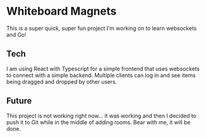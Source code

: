 # Whiteboard Magnets
This is a super quick, super fun project I'm working on to learn websockets and Go!

## Tech
I am using React with Typescript for a simple frontend that uses websockets to connect with a simple backend. Multiple clients can log in and see items being dragged and dropped by other users.

## Future
This project is not working right now... it was working and then I decided to push it to Git while in the middle of adding rooms. Bear with me, it will be done.
